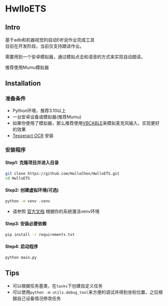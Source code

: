 # HwlloETS

## Intro

基于adb和机器视觉的自动E听说作业完成工具  
目前在开发阶段，当前仅支持跟读作业。  

需要用到一个安卓模拟器，通过模拟点击和语音的方式来实现自动朗读。  

推荐使用Mumu模拟器  

## Installation

### 准备条件

- Python环境，推荐3.10以上
- 一台安卓设备或模拟器(推荐Mumu)
- 如果你使用了模拟器，那么推荐使用[VBCABLE](https://vb-audio.com/Cable/index.htm)来模拟麦克风输入，实现更好的效果
- [Tesseract OCR](https://github.com/UB-Mannheim/tesseract/wiki) 安装

### 安装程序

#### **Step1: 克隆项目并进入目录**
```bash
git clone https://github.com/HwlloChen/HwlloETS.git
cd HwlloETS
```

#### **Step2: 创建虚拟环境(可选)**
```bash
python -m venv .venv
```
- 请参照 [官方文档](https://docs.python.org/3/library/venv.html#how-venvs-work) 根据你的系统激活venv环境

#### **Step3: 安装必要依赖**

```bash
pip install -r requirements.txt
```

#### **Step4: 启动程序**
```bash
python main.py
```
## Tips

- 可以根据任务基类，在`tasks`下创建自定义任务
- 可以使用`python -m utils.debug_tool`来方便的调试并得到坐标位置，之后根据自己设备情况修改任务